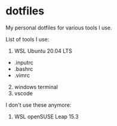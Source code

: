 # dotfiles
My personal dotfiles for various tools I use.

List of tools I use:

1. WSL Ubuntu 20.04 LTS
  * .inputrc
  * .bashrc
  * .vimrc

2. windows terminal
3. vscode

I don't use these anymore:
1. WSL openSUSE Leap 15.3
